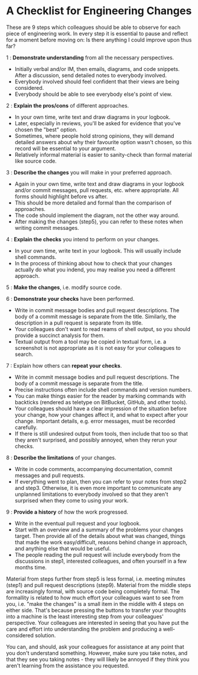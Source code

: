 A Checklist for Engineering Changes
===================================

These are 9 steps which colleagues should be able to observe for each piece
of engineering work.
In every step it is essential to pause and reflect for a moment before moving
on: Is there anything I could improve upon thus far?

1
: **Demonstrate understanding** from all the necessary perspectives.

- Initially verbal and/or IM, then emails, diagrams, and code snippets.
  After a discussion, send detailed notes to everybody involved.
- Everybody involved should feel confident that their views are being
  considered.
- Everybody should be able to see everybody else's point of view.

2
: **Explain the pros/cons** of different approaches.

- In your own time, write text and draw diagrams in your logbook.
- Later, especially in reviews, you'll be asked for evidence that you've
  chosen the "best" option.
- Sometimes, where people hold strong opinions, they will demand detailed
  answers about why their favourite option wasn't chosen, so this record
  will be essential to your argument.
- Relatively informal material is easier to sanity-check than formal
  material like source code.

3
: **Describe the changes** you will make in your preferred approach.

- Again in your own time, write text and draw diagrams in your logbook and/or
  commit messages, pull requests, etc. where appropriate.
  All forms should highlight before vs after.
- This should be more detailed and formal than the comparison of approaches.
- The code should implement the diagram, not the other way around.
- After making the changes (step5), you can refer to these notes when
  writing commit messages.

4
: **Explain the checks** you intend to perform on your changes.

- In your own time, write text in your logbook.
  This will usually include shell commands.
- In the process of thinking about how to check that your changes actually
  do what you indend, you may realise you need a different approach.

5
: **Make the changes**, i.e. modify source code.

6
: **Demonstrate your checks** have been performed.

- Write in commit message bodies and pull request descriptions.
  The body of a commit message is separate from the title.
  Similarly, the description in a pull request is separate from its title.
- Your colleagues don't want to read reams of shell output, so you should
  provide a succinct analysis for them.
- Textual output from a tool may be copied in textual form, i.e. a screenshot
  is not appropriate as it is not easy for your colleagues to search.

7
: Explain how others can **repeat your checks**.

- Write in commit message bodies and pull request descriptions.
  The body of a commit message is separate from the title.
- Precise instructions often include shell commands and version numbers.
- You can make things easier for the reader by marking commands with
  backticks (rendered as teletype on BitBucket, GitHub, and other tools).
- Your colleagues should have a clear impression of the situation before your
  change, how your changes affect it, and what to expect after your change.
  Important details, e.g. error messages, must be recorded carefully.
- If there is still undesired output from tools, then include that too so
  that they aren't surprised, and possibly annoyed, when they rerun your
  checks.

8
: **Describe the limitations** of your changes.

- Write in code comments, accompanying documentation, commit messages and
  pull requests.
- If everything went to plan, then you can refer to your notes from step2 and
  step3.
  Otherwise, it is even more important to communicate any unplanned
  limitations to everybody involved so that they aren't surprised when they
  come to using your work.

9
: **Provide a history** of how the work progressed.

- Write in the eventual pull request and your logbook.
- Start with an overview and a summary of the problems your changes target.
  Then provide all of the details about what was changed, things that made
  the work easy/difficult, reasons behind change in approach, and anything
  else that would be useful.
- The people reading the pull request will include everybody from the
  discussions in step1, interested colleagues, and often yourself in a few
  months time.

Material from steps further from step5 is less formal, i.e. meeting minutes
(step1) and pull request descriptions (step9).
Material from the middle steps are increasingly formal, with source code being
completely formal.
The formallity is related to how much effort your colleagues want to see from
you, i.e. "make the changes" is a small item in the middle with 4 steps
on either side.
That's because pressing the buttons to transfer your thoughts into a machine
is the least interesting step from your colleagues' perspective.
Your colleagues are interested in seeing that you have put the care and effort
into understanding the problem and producing a well-considered solution.

You can, and should, ask your colleagues for assistance at any point that you
don't understand something.
However, make sure you take notes, and that they see you taking notes - they
will likely be annoyed if they think you aren't learning from the assistance
you requested.
